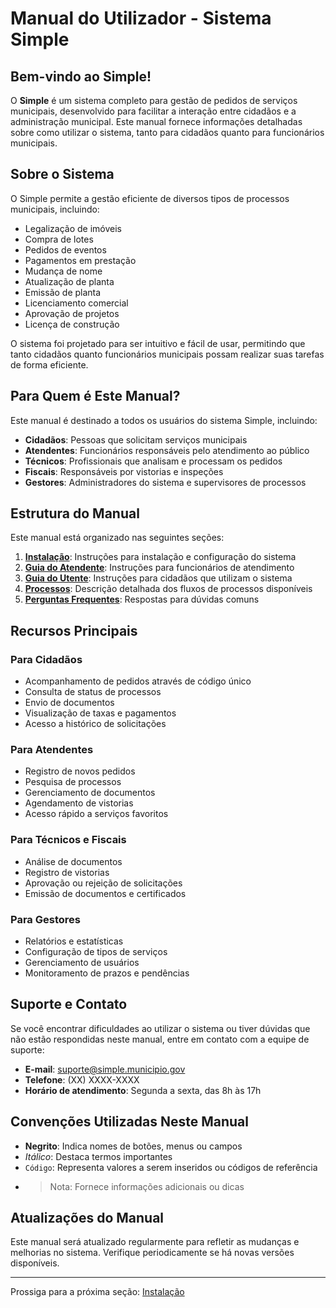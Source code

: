 # Manual do Utilizador - Sistema Simple

## Bem-vindo ao Simple!

O **Simple** é um sistema completo para gestão de pedidos de serviços municipais, desenvolvido para facilitar a interação entre cidadãos e a administração municipal. Este manual fornece informações detalhadas sobre como utilizar o sistema, tanto para cidadãos quanto para funcionários municipais.

## Sobre o Sistema

O Simple permite a gestão eficiente de diversos tipos de processos municipais, incluindo:

- Legalização de imóveis
- Compra de lotes
- Pedidos de eventos
- Pagamentos em prestação
- Mudança de nome
- Atualização de planta
- Emissão de planta
- Licenciamento comercial
- Aprovação de projetos
- Licença de construção

O sistema foi projetado para ser intuitivo e fácil de usar, permitindo que tanto cidadãos quanto funcionários municipais possam realizar suas tarefas de forma eficiente.

## Para Quem é Este Manual?

Este manual é destinado a todos os usuários do sistema Simple, incluindo:

- **Cidadãos**: Pessoas que solicitam serviços municipais
- **Atendentes**: Funcionários responsáveis pelo atendimento ao público
- **Técnicos**: Profissionais que analisam e processam os pedidos
- **Fiscais**: Responsáveis por vistorias e inspeções
- **Gestores**: Administradores do sistema e supervisores de processos

## Estrutura do Manual

Este manual está organizado nas seguintes seções:

1. [**Instalação**](./installation.md): Instruções para instalação e configuração do sistema
2. [**Guia do Atendente**](./attendant_guide.md): Instruções para funcionários de atendimento
3. [**Guia do Utente**](./citizen_guide.md): Instruções para cidadãos que utilizam o sistema
4. [**Processos**](./processes.md): Descrição detalhada dos fluxos de processos disponíveis
5. [**Perguntas Frequentes**](./faq.md): Respostas para dúvidas comuns

## Recursos Principais

### Para Cidadãos

- Acompanhamento de pedidos através de código único
- Consulta de status de processos
- Envio de documentos
- Visualização de taxas e pagamentos
- Acesso a histórico de solicitações

### Para Atendentes

- Registro de novos pedidos
- Pesquisa de processos
- Gerenciamento de documentos
- Agendamento de vistorias
- Acesso rápido a serviços favoritos

### Para Técnicos e Fiscais

- Análise de documentos
- Registro de vistorias
- Aprovação ou rejeição de solicitações
- Emissão de documentos e certificados

### Para Gestores

- Relatórios e estatísticas
- Configuração de tipos de serviços
- Gerenciamento de usuários
- Monitoramento de prazos e pendências

## Suporte e Contato

Se você encontrar dificuldades ao utilizar o sistema ou tiver dúvidas que não estão respondidas neste manual, entre em contato com a equipe de suporte:

- **E-mail**: suporte@simple.municipio.gov
- **Telefone**: (XX) XXXX-XXXX
- **Horário de atendimento**: Segunda a sexta, das 8h às 17h

## Convenções Utilizadas Neste Manual

- **Negrito**: Indica nomes de botões, menus ou campos
- *Itálico*: Destaca termos importantes
- `Código`: Representa valores a serem inseridos ou códigos de referência
- > Nota: Fornece informações adicionais ou dicas

## Atualizações do Manual

Este manual será atualizado regularmente para refletir as mudanças e melhorias no sistema. Verifique periodicamente se há novas versões disponíveis.

---

Prossiga para a próxima seção: [Instalação](./installation.md)
